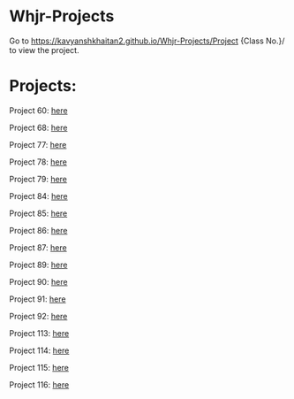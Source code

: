 # Whjr-Projects

Go to https://kavyanshkhaitan2.github.io/Whjr-Projects/Project {Class No.}/  to view the project.

# Projects:
Project 60: [here](https://kavyanshkhaitan2.github.io/Whjr-Projects/Project%2060/)

Project 68: [here](https://kavyanshkhaitan2.github.io/Whjr-Projects/Project%2068/)

Project 77: [here](https://kavyanshkhaitan2.github.io/Whjr-Projects/Project%2077/)

Project 78: [here](https://kavyanshkhaitan2.github.io/Whjr-Projects/Project%2078/)

Project 79: [here](https://kavyanshkhaitan2.github.io/Whjr-Projects/Project%2079/)

Project 84: [here](https://kavyanshkhaitan2.github.io/Whjr-Projects/Project%2084/)

Project 85: [here](https://kavyanshkhaitan2.github.io/Whjr-Projects/Project%2085/)

Project 86: [here](https://kavyanshkhaitan2.github.io/Whjr-Projects/Project%2086/)

Project 87: [here](https://kavyanshkhaitan2.github.io/Whjr-Projects/Project%2087/)

Project 89: [here](https://kavyanshkhaitan2.github.io/Whjr-Projects/Project%2089/)

Project 90: [here](https://kavyanshkhaitan2.github.io/Whjr-Projects/Project%2090/)

Project 91: [here](https://kavyanshkhaitan2.github.io/Whjr-Projects/Project%2091/)

Project 92: [here](https://kavyanshkhaitan2.github.io/Whjr-Projects/Project%2092/)

Project 113: [here](https://kavyanshkhaitan2.github.io/Whjr-Projects/Project%20113/)

Project 114: [here](https://kavyanshkhaitan2.github.io/Whjr-Projects/Project%20114/)

Project 115: [here](https://kavyanshkhaitan2.github.io/Whjr-Projects/Project%20115/)

Project 116: [here](https://kavyanshkhaitan2.github.io/Whjr-Projects/Project%20116/)
